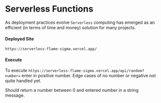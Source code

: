 # Serverless Functions

As deployment practices evolve `Serverless` computing has emerged as an efficient (in terms of time and money) solution for many projects.

#### Deployed Site

```https://serverless-flame-sigma.vercel.app/```


#### Execute

To execute ```https://serverless-flame-sigma.vercel.app/api/random?number=``` enter in positive number. Edge cases of no number or negative not quite handled yet.

Should return a number between 0 and entered number in a string message.

